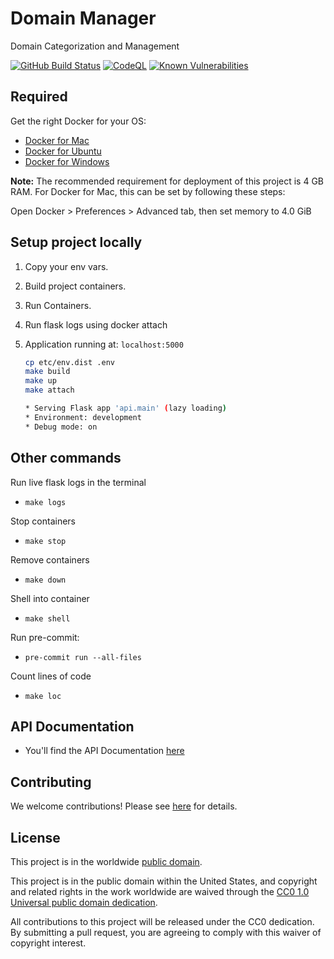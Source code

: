 # Domain Manager #

Domain Categorization and Management

[![GitHub Build Status](https://github.com/khulnasoft-lab/domain-manager-api/workflows/build/badge.svg)](https://github.com/khulnasoft-lab/domain-manager-api/actions/workflows/build.yml)
[![CodeQL](https://github.com/khulnasoft-lab/domain-manager-api/workflows/CodeQL/badge.svg)](https://github.com/khulnasoft-lab/domain-manager-api/actions/workflows/codeql-analysis.yml)
[![Known Vulnerabilities](https://snyk.io/test/github/khulnasoft-lab/domain-manager-api/badge.svg)](https://snyk.io/test/github/khulnasoft-lab/domain-manager-api)

## Required ##

Get the right Docker for your OS:

- [Docker for Mac](https://docs.docker.com/docker-for-mac/install/)
- [Docker for Ubuntu](https://docs.docker.com/install/linux/docker-ce/ubuntu/)
- [Docker for Windows](https://docs.docker.com/docker-for-windows/install/)

**Note:** The recommended requirement for deployment of this project is 4 GB RAM.
For Docker for Mac, this can be set by following these steps:

Open Docker > Preferences > Advanced tab, then set memory to 4.0 GiB

## Setup project locally ##

1. Copy your env vars.
2. Build project containers.
3. Run Containers.
4. Run flask logs using docker attach
5. Application running at: `localhost:5000`

   ```bash
   cp etc/env.dist .env
   make build
   make up
   make attach

   * Serving Flask app 'api.main' (lazy loading)
   * Environment: development
   * Debug mode: on
   ```

## Other commands ##

Run live flask logs in the terminal

- `make logs`

Stop containers

- `make stop`

Remove containers

- `make down`

Shell into container

- `make shell`

Run pre-commit:

- `pre-commit run --all-files`

Count lines of code

- `make loc`

## API Documentation ##

- You'll find the API Documentation [here](docs/api-documentation.md)

## Contributing ##

We welcome contributions! Please see [here](CONTRIBUTING.md) for
details.

## License ##

This project is in the worldwide [public domain](LICENSE).

This project is in the public domain within the United States, and
copyright and related rights in the work worldwide are waived through
the [CC0 1.0 Universal public domain
dedication](https://creativecommons.org/publicdomain/zero/1.0/).

All contributions to this project will be released under the CC0
dedication. By submitting a pull request, you are agreeing to comply
with this waiver of copyright interest.
